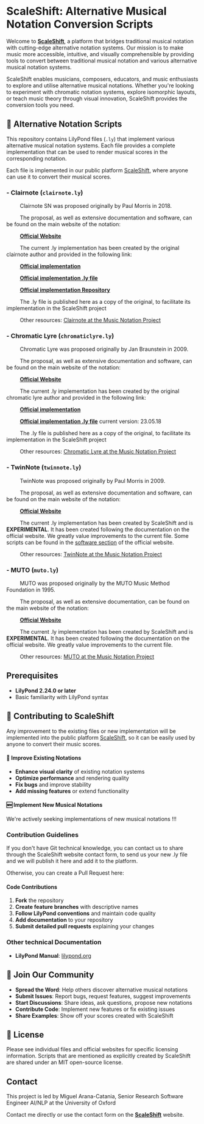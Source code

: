 # ScaleShift: Alternative Musical Notation Conversion Scripts

Welcome to [**ScaleShift**](http://scaleshift.app), a platform that bridges traditional musical notation with cutting-edge alternative notation systems. Our mission is to make music more accessible, intuitive, and visually comprehensible by providing tools to convert between traditional musical notation and various alternative musical notation systems.

ScaleShift enables musicians, composers, educators, and music enthusiasts to explore and utilise alternative musical notations. Whether you're looking to experiment with chromatic notation systems, explore isomorphic layouts, or teach music theory through visual innovation, ScaleShift provides the conversion tools you need.

## 🎼 Alternative Notation Scripts

This repository contains LilyPond files (`.ly`) that implement various alternative musical notation systems. Each file provides a complete implementation that can be used to render musical scores in the corresponding notation.

Each file is implemented in our public platform [ScaleShift](http://scaleshift.app), where anyone can use it to convert their musical scores.

### - **Clairnote** (`clairnote.ly`)

&nbsp;&nbsp;&nbsp;&nbsp;&nbsp;&nbsp;&nbsp;&nbsp;&nbsp;Clairnote SN was proposed originally by Paul Morris in 2018.

&nbsp;&nbsp;&nbsp;&nbsp;&nbsp;&nbsp;&nbsp;&nbsp;&nbsp;The proposal, as well as extensive documentation and software, can be found on the main website of the notation:

&nbsp;&nbsp;&nbsp;&nbsp;&nbsp;&nbsp;&nbsp;&nbsp;&nbsp;[**Official Website**](http://clairnote.org)

&nbsp;&nbsp;&nbsp;&nbsp;&nbsp;&nbsp;&nbsp;&nbsp;&nbsp;The current .ly implementation has been created by the original clairnote author and provided in the following link:

&nbsp;&nbsp;&nbsp;&nbsp;&nbsp;&nbsp;&nbsp;&nbsp;&nbsp;[**Official implementation**](https://clairnote.org/software/#creating)

&nbsp;&nbsp;&nbsp;&nbsp;&nbsp;&nbsp;&nbsp;&nbsp;&nbsp;[**Official implementation .ly file**](https://clairnote.org/lilypond/clairnote.ly)

&nbsp;&nbsp;&nbsp;&nbsp;&nbsp;&nbsp;&nbsp;&nbsp;&nbsp;[**Official implementation Repository**](https://gitlab.com/paulmorris/lilypond-clairnote)

&nbsp;&nbsp;&nbsp;&nbsp;&nbsp;&nbsp;&nbsp;&nbsp;&nbsp;The .ly file is published here as a copy of the original, to facilitate its implementation in the ScaleShift project

&nbsp;&nbsp;&nbsp;&nbsp;&nbsp;&nbsp;&nbsp;&nbsp;&nbsp;Other resources: [Clairnote at the Music Notation Project](https://musicnotation.org/system/clairnote-sn-paul-morris/)


### - **Chromatic Lyre** (`chromaticlyre.ly`)

&nbsp;&nbsp;&nbsp;&nbsp;&nbsp;&nbsp;&nbsp;&nbsp;&nbsp;Chromatic Lyre was proposed originally by Jan Braunstein in 2009.

&nbsp;&nbsp;&nbsp;&nbsp;&nbsp;&nbsp;&nbsp;&nbsp;&nbsp;The proposal, as well as extensive documentation and software, can be found on the main website of the notation:

&nbsp;&nbsp;&nbsp;&nbsp;&nbsp;&nbsp;&nbsp;&nbsp;&nbsp;[**Official Website**](http://www.delos.cz/en/sheet_music/chromatic_lyre_notation.html)

&nbsp;&nbsp;&nbsp;&nbsp;&nbsp;&nbsp;&nbsp;&nbsp;&nbsp;The current .ly implementation has been created by the original chromatic lyre author and provided in the following link:

&nbsp;&nbsp;&nbsp;&nbsp;&nbsp;&nbsp;&nbsp;&nbsp;&nbsp;[**Official implementation**](http://www.delos.cz/en/sheet_music/lyrebird.html)

&nbsp;&nbsp;&nbsp;&nbsp;&nbsp;&nbsp;&nbsp;&nbsp;&nbsp;[**Official implementation .ly file**](http://www.delos.cz/en/sheet_music/lyrebird.ly) current version: 23.05.18

&nbsp;&nbsp;&nbsp;&nbsp;&nbsp;&nbsp;&nbsp;&nbsp;&nbsp;The .ly file is published here as a copy of the original, to facilitate its implementation in the ScaleShift project

&nbsp;&nbsp;&nbsp;&nbsp;&nbsp;&nbsp;&nbsp;&nbsp;&nbsp;Other resources: [Chromatic Lyre at the Music Notation Project](https://musicnotation.org/system/chromatic-lyre-notation-by-jan-braunstein/)


### - **TwinNote** (`twinnote.ly`)

&nbsp;&nbsp;&nbsp;&nbsp;&nbsp;&nbsp;&nbsp;&nbsp;&nbsp;TwinNote was proposed originally by Paul Morris in 2009.

&nbsp;&nbsp;&nbsp;&nbsp;&nbsp;&nbsp;&nbsp;&nbsp;&nbsp;The proposal, as well as extensive documentation and software, can be found on the main website of the notation:

&nbsp;&nbsp;&nbsp;&nbsp;&nbsp;&nbsp;&nbsp;&nbsp;&nbsp;[**Official Website**](https://twinnote.clairnote.org/)

&nbsp;&nbsp;&nbsp;&nbsp;&nbsp;&nbsp;&nbsp;&nbsp;&nbsp;The current .ly implementation has been created by ScaleShift and is **EXPERIMENTAL**. It has been created following the documentation on the official website. We greatly value improvements to the current file. Some scripts can be found in the [software section](https://twinnote.clairnote.org/software/) of the official website.

&nbsp;&nbsp;&nbsp;&nbsp;&nbsp;&nbsp;&nbsp;&nbsp;&nbsp;Other resources: [TwinNote at the Music Notation Project](https://musicnotation.org/system/twinnote-by-paul-morris/)


### - **MUTO** (`muto.ly`)

&nbsp;&nbsp;&nbsp;&nbsp;&nbsp;&nbsp;&nbsp;&nbsp;&nbsp;MUTO was proposed originally by the MUTO Music Method Foundation in 1995.

&nbsp;&nbsp;&nbsp;&nbsp;&nbsp;&nbsp;&nbsp;&nbsp;&nbsp;The proposal, as well as extensive documentation, can be found on the main website of the notation:

&nbsp;&nbsp;&nbsp;&nbsp;&nbsp;&nbsp;&nbsp;&nbsp;&nbsp;[**Official Website**](https://muto-method.com/en/index.html)

&nbsp;&nbsp;&nbsp;&nbsp;&nbsp;&nbsp;&nbsp;&nbsp;&nbsp;The current .ly implementation has been created by ScaleShift and is **EXPERIMENTAL**. It has been created following the documentation on the official website. We greatly value improvements to the current file.

&nbsp;&nbsp;&nbsp;&nbsp;&nbsp;&nbsp;&nbsp;&nbsp;&nbsp;Other resources: [MUTO at the Music Notation Project](https://musicnotation.org/system/muto-notation-by-muto-foundation/)



## Prerequisites

- **LilyPond 2.24.0 or later**
- Basic familiarity with LilyPond syntax


## 🤝 Contributing to ScaleShift

Any improvement to the existing files or new implementation will be implemented into the public platform [ScaleShift](http://scaleshift.app), so it can be easily used by anyone to convert their music scores.

#### 🔧 **Improve Existing Notations**
- **Enhance visual clarity** of existing notation systems
- **Optimize performance** and rendering quality
- **Fix bugs** and improve stability
- **Add missing features** or extend functionality

#### 🆕 **Implement New Musical Notations**
We're actively seeking implementations of new musical notations !!!

### Contribution Guidelines

If you don't have Git technical knowledge, you can contact us to share through the ScaleShift website contact form, to send us your new .ly file and we will publish it here and add it to the platform.

Otherwise, you can create a Pull Request here:

#### Code Contributions
1. **Fork** the repository
2. **Create feature branches** with descriptive names
3. **Follow LilyPond conventions** and maintain code quality
4. **Add documentation** to your repository
5. **Submit detailed pull requests** explaining your changes

### Other technical Documentation
- **LilyPond Manual**: [lilypond.org](http://lilypond.org/doc/)

## 🌟 Join Our Community

- **Spread the Word**: Help others discover alternative musical notations
- **Submit Issues**: Report bugs, request features, suggest improvements
- **Start Discussions**: Share ideas, ask questions, propose new notations
- **Contribute Code**: Implement new features or fix existing issues
- **Share Examples**: Show off your scores created with ScaleShift

## 📄 License

Please see individual files and official websites for specific licensing information. Scripts that are mentioned as explicitly created by ScaleShift are shared under an MIT open-source license.


## Contact

This project is led by Miguel Arana-Catania, Senior Research Software Engineer AI/NLP at the University of Oxford

Contact me directly or use the contact form on the [**ScaleShift**](http://scaleshift.app) website.

